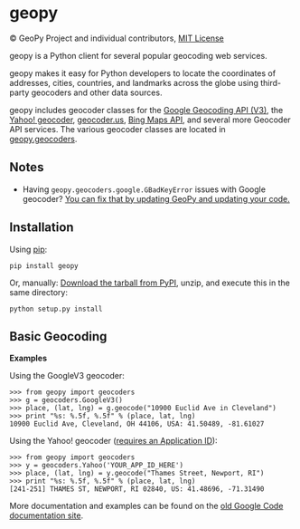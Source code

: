 # geopy

© GeoPy Project and individual contributors,
[MIT License](https://github.com/geopy/geopy/blob/master/LICENSE)

geopy is a Python client for several popular geocoding web services.

geopy makes it easy for Python developers to locate the coordinates of
addresses, cities, countries, and landmarks across the globe using third-party
geocoders and other data sources.

geopy includes geocoder classes for the [Google Geocoding API (V3)][google_v3],
the [Yahoo! geocoder][yahoo], [geocoder.us][geocoderus], [Bing Maps API][bing],
and several more Geocoder API services. The various geocoder classes are located in
[geopy.geocoders][geocoders_src].

[google_v3]: https://developers.google.com/maps/documentation/geocoding/
[yahoo]: http://developer.yahoo.com/maps/rest/V1/geocode.html
[bing]: http://www.microsoft.com/maps/developers/web.aspx
[geocoderus]: http://geocoder.us/
[geocoders_src]: https://github.com/geopy/geopy/tree/master/geopy/geocoders

## Notes

* Having `geopy.geocoders.google.GBadKeyError` issues with Google geocoder?
  [You can fix that by updating GeoPy and updating your code.](https://github.com/geopy/geopy/tree/master/docs/google_v3_upgrade.md)

## Installation

Using [pip](http://www.pip-installer.org/en/latest/):

    pip install geopy

Or, manually: [Download the tarball from PyPI](https://pypi.python.org/pypi/geopy), unzip, and execute this in the same directory:

    python setup.py install

## Basic Geocoding

**Examples**

Using the GoogleV3 geocoder:

    >>> from geopy import geocoders
    >>> g = geocoders.GoogleV3()
    >>> place, (lat, lng) = g.geocode("10900 Euclid Ave in Cleveland")
    >>> print "%s: %.5f, %.5f" % (place, lat, lng)
    10900 Euclid Ave, Cleveland, OH 44106, USA: 41.50489, -81.61027

Using the Yahoo! geocoder ([requires an Application ID](http://developer.yahoo.com/faq/index.html#appid)):

    >>> from geopy import geocoders
    >>> y = geocoders.Yahoo('YOUR_APP_ID_HERE')
    >>> place, (lat, lng) = y.geocode("Thames Street, Newport, RI")
    >>> print "%s: %.5f, %.5f" % (place, lat, lng)
    [241-251] THAMES ST, NEWPORT, RI 02840, US: 41.48696, -71.31490

More documentation and examples can be found on the [old Google Code documentation site](http://code.google.com/p/geopy/w/list).
